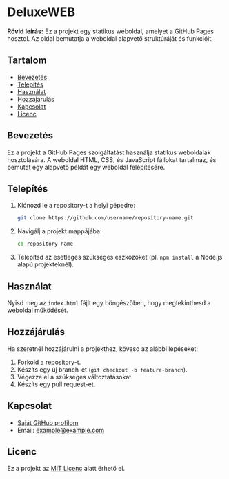 # DeluxeWEB

**Rövid leírás:** Ez a projekt egy statikus weboldal, amelyet a GitHub Pages hosztol. Az oldal bemutatja a weboldal alapvető struktúráját és funkcióit.

## Tartalom

- [Bevezetés](#bevezetés)
- [Telepítés](#telepítés)
- [Használat](#használat)
- [Hozzájárulás](#hozzájárulás)
- [Kapcsolat](#kapcsolat)
- [Licenc](#licenc)

## Bevezetés

Ez a projekt a GitHub Pages szolgáltatást használja statikus weboldalak hosztolására. A weboldal HTML, CSS, és JavaScript fájlokat tartalmaz, és bemutat egy alapvető példát egy weboldal felépítésére.

## Telepítés

1. Klónozd le a repository-t a helyi gépedre:
    ```bash
    git clone https://github.com/username/repository-name.git
    ```
2. Navigálj a projekt mappájába:
    ```bash
    cd repository-name
    ```
3. Telepítsd az esetleges szükséges eszközöket (pl. `npm install` a Node.js alapú projekteknél).

## Használat

Nyisd meg az `index.html` fájlt egy böngészőben, hogy megtekinthesd a weboldal működését.

## Hozzájárulás

Ha szeretnél hozzájárulni a projekthez, kövesd az alábbi lépéseket:

1. Forkold a repository-t.
2. Készíts egy új branch-et (`git checkout -b feature-branch`).
3. Végezze el a szükséges változtatásokat.
4. Készíts egy pull request-et.

## Kapcsolat

- [Saját GitHub profilom](https://github.com/username)
- Email: example@example.com

## Licenc

Ez a projekt az [MIT Licenc](LICENSE) alatt érhető el.

